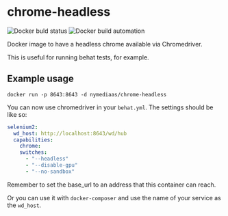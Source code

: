 # chrome-headless

![Docker buld status](https://img.shields.io/docker/build/nymediaas/chrome-headless.svg)
![Docker build automation](https://img.shields.io/docker/automated/nymediaas/chrome-headless.svg)

Docker image to have a headless chrome available via Chromedriver.

This is useful for running behat tests, for example.

## Example usage

```
docker run -p 8643:8643 -d nymediaas/chrome-headless
```

You can now use chromedriver in your `behat.yml`. The settings should be like so:

```yml
selenium2:
  wd_host: http://localhost:8643/wd/hub
  capabilities:
    chrome:
    switches:
      - "--headless"
      - "--disable-gpu"
      - "--no-sandbox"
```

Remember to set the base_url to an address that this container can reach. 

Or you can use it with `docker-composer` and use the name of your service as the `wd_host`.
